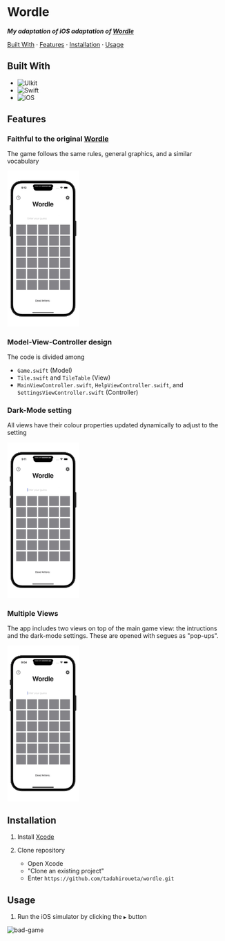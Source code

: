 # Wordle
***My adaptation of iOS adaptation of [Wordle](https://www.nytimes.com/games/wordle/index.html)***

[Built With](#built-with) · [Features](#features) · [Installation](#installation) · [Usage](#usage)

## Built With

- ![UIkit](https://img.shields.io/badge/uikit-2581d0?style=for-the-badge&logo=uikit&logoColor=white)
- ![Swift](https://img.shields.io/badge/swift-F54A2A?style=for-the-badge&logo=swift&logoColor=white)
- ![iOS](https://img.shields.io/badge/iOS-000000?style=for-the-badge&logo=ios&logoColor=white)

## Features

### Faithful to the original [Wordle](https://www.nytimes.com/games/wordle/index.html)
The game follows the same rules, general graphics, and a similar vocabulary

<img src="https://github.com/tadahiroueta/wordle/blob/master/samples/good-game.gif" alt="good-game" width="33%" />

### Model-View-Controller design

The code is divided among
- ```Game.swift``` (Model)
- ```Tile.swift``` and ```TileTable``` (View)
- ```MainViewController.swift```, ```HelpViewController.swift```, and ```SettingsViewController.swift``` (Controller)

### Dark-Mode setting
All views have their colour properties updated dynamically to adjust to the setting

<img src="https://github.com/tadahiroueta/wordle/blob/master/samples/dark-mode.gif" alt="dark-mode" width="33%" />

### Multiple Views
The app includes two views on top of the main game view: the intructions and the dark-mode settings. These are opened with segues as "pop-ups".

<img src="https://github.com/tadahiroueta/wordle/blob/master/samples/instructions.gif" alt="instructions" width="33%" />

## Installation

1. Install [Xcode](https://developer.apple.com/xcode/)

2. Clone repository
    - Open Xcode
    - "Clone an existing project"
    - Enter ```https://github.com/tadahiroueta/wordle.git```

## Usage
1. Run the iOS simulator by clicking the ```▶``` button
  
<img src="https://github.com/tadahiroueta/wordle/blob/master/samples/bad-game.gif" alt="bad-game" width="33%" />